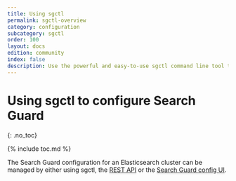```yaml
---
title: Using sgctl
permalink: sgctl-overview
category: configuration
subcategory: sgctl
order: 100
layout: docs
edition: community
index: false
description: Use the powerful and easy-to-use sgctl command line tool to manage and configure  everything in Search Guard.
---
```

<!---
Copyright 2022 floragunn GmbH
-->

# Using sgctl to configure Search Guard
{: .no_toc}

{% include toc.md %}

The Search Guard configuration for an Elasticsearch cluster can be managed by either using sgctl, the [REST API](rest-api) or the [Search Guard config UI](configuration-gui).

